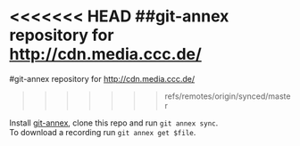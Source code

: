 <<<<<<< HEAD
##git-annex repository for http://cdn.media.ccc.de/
=======
#git-annex repository for http://cdn.media.ccc.de/
>>>>>>> refs/remotes/origin/synced/master

Install [git-annex](https://git-annex.branchable.com/), clone this repo and run `git annex sync`.  
To download a recording run `git annex get $file`.
